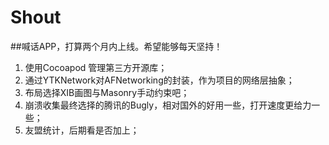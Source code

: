 # Shout

##喊话APP，打算两个月内上线。希望能够每天坚持！

1. 使用Cocoapod 管理第三方开源库；
2. 通过YTKNetwork对AFNetworking的封装，作为项目的网络层抽象；
3. 布局选择XIB画图与Masonry手动约束吧；
4. 崩溃收集最终选择的腾讯的Bugly，相对国外的好用一些，打开速度更给力一些；
5. 友盟统计，后期看是否加上；
